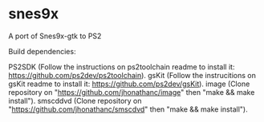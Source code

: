 # snes9x
A port of Snes9x-gtk to PS2

Build dependencies:

PS2SDK (Follow the instructions on ps2toolchain readme to install it: https://github.com/ps2dev/ps2toolchain).
gsKit (Follow the instrucitions on gsKit readme to install it: https://github.com/ps2dev/gsKit).
image (Clone repository on "https://github.com/jhonathanc/image" then "make && make install").
smscddvd (Clone repository on "https://github.com/jhonathanc/smscdvd" then "make && make install").
